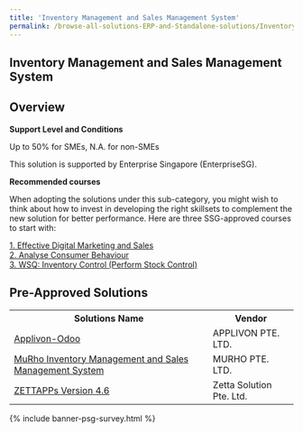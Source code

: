 ```yaml
---
title: 'Inventory Management and Sales Management System'
permalink: /browse-all-solutions-ERP-and-Standalone-solutions/Inventory-Mgmt-and-Sales-Mgmt-System
---
```


## Inventory Management and Sales Management System
## Overview

**Support Level and Conditions**

Up to 50% for SMEs, N.A. for non-SMEs

This solution is supported by Enterprise Singapore (EnterpriseSG).

**Recommended courses**

When adopting the solutions under this sub-category, you might wish to think about how to invest in developing the right skillsets to complement the new solution for better performance. Here are three SSG-approved courses to start with:

<a href='https://sfec.enterprisejobskills.gov.sg/Course_Internet/CourseDetail.aspx?CoursesReferenceNumber=TGS-2020501649'  target='_blank' rel='noopener'>1. Effective Digital Marketing and Sales</a><br>
<a href='https://sfec.enterprisejobskills.gov.sg/Course_Internet/CourseDetail.aspx?CoursesReferenceNumber=TGS-2013500384'  target='_blank' rel='noopener'>2. Analyse Consumer Behaviour</a><br>
<a href='https://sfec.enterprisejobskills.gov.sg/Course_Internet/CourseDetail.aspx?CoursesReferenceNumber=TGS-2020505675'  target='_blank' rel='noopener'>3. WSQ: Inventory Control (Perform Stock Control)</a><br>

## Pre-Approved Solutions

<table>
<tr>
<th style='width: auto;'><b>Solutions Name</b></th>
<th style='width: 30%;'><b>Vendor</b></th>
</tr>
<tr>
<td><a href='/productivity-solutions-grant/solutionrepo/201721766E-ApplvonOdoo-G' target='_blank'>Applivon-Odoo</a><br></td>
<td>APPLIVON PTE. LTD.</td>
</tr>
<tr>
<td><a href='/productivity-solutions-grant/solutionrepo/200208117Z-MuRho-Invntory-MGT-nd-Sls-MGT-Systm-G' target='_blank'>MuRho Inventory Management and Sales Management System</a><br></td>
<td>MURHO PTE. LTD.</td>
</tr>
<tr>
<td><a href='/productivity-solutions-grant/solutionrepo/201206718K-ZETTAPPs-v-46-G' target='_blank'>ZETTAPPs Version 4.6</a><br></td>
<td>Zetta Solution Pte. Ltd.</td>
</tr>
</table>

{% include banner-psg-survey.html %}
